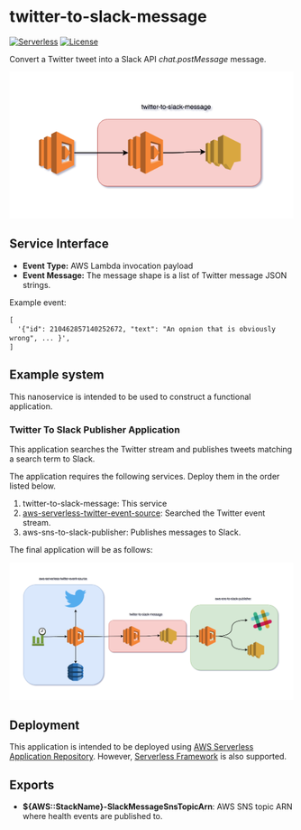 # twitter-to-slack-message
[![Serverless](http://public.serverless.com/badges/v3.svg)](http://www.serverless.com)
[![License](https://img.shields.io/badge/License-BSD%202--Clause-orange.svg)](https://opensource.org/licenses/BSD-2-Clause)

Convert a Twitter tweet into a Slack API _chat.postMessage_ message.

![System Architecture](/diagram.png?raw=true "System Architecture")

## Service Interface

* __Event Type:__ AWS Lambda invocation payload
* __Event Message:__ The message shape is a list of Twitter message JSON strings.

Example event:
```
[
  '{"id": 210462857140252672, "text": "An opnion that is obviously wrong", ... }',
]
```

## Example system

This nanoservice is intended to be used to construct a functional application.

### Twitter To Slack Publisher Application

This application searches the Twitter stream and publishes tweets matching a search term to Slack.

The application requires the following services.  Deploy them in the order listed below.

1. twitter-to-slack-message: This service
2. [aws-serverless-twitter-event-source](https://serverlessrepo.aws.amazon.com/applications/arn:aws:serverlessrepo:us-east-1:077246666028:applications~aws-serverless-twitter-event-source): Searched the Twitter event stream.
3. aws-sns-to-slack-publisher: Publishes messages to Slack.

The final application will be as follows:

![System Architecture](/twitter-to-slack-publisher.png?raw=true "Application Architecture")


## Deployment

This application is intended to be deployed using [AWS Serverless Application Repository](https://aws.amazon.com/serverless/serverlessrepo/).  However, [Serverless Framework](https://www.serverless.com) is also supported.

## Exports

* __${AWS::StackName}-SlackMessageSnsTopicArn__: AWS SNS topic ARN where health events are published to.
